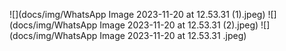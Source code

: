 ![](docs/img/WhatsApp Image 2023-11-20 at 12.53.31 (1).jpeg)
![](docs/img/WhatsApp Image 2023-11-20 at 12.53.31 (2).jpeg)
![](docs/img/WhatsApp Image 2023-11-20 at 12.53.31 .jpeg)
